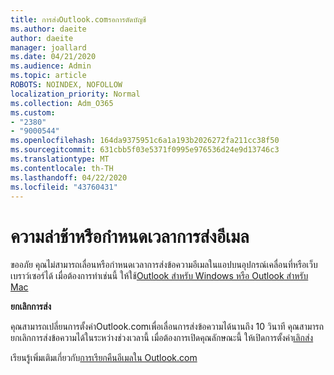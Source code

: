 ```yaml
---
title: การส่งOutlook.comรอการตัดบัญชี
ms.author: daeite
author: daeite
manager: joallard
ms.date: 04/21/2020
ms.audience: Admin
ms.topic: article
ROBOTS: NOINDEX, NOFOLLOW
localization_priority: Normal
ms.collection: Adm_O365
ms.custom:
- "2380"
- "9000544"
ms.openlocfilehash: 164da9375951c6a1a193b2026272fa211cc38f50
ms.sourcegitcommit: 631cbb5f03e5371f0995e976536d24e9d13746c3
ms.translationtype: MT
ms.contentlocale: th-TH
ms.lasthandoff: 04/22/2020
ms.locfileid: "43760431"
---
```

# <a name="delay-or-schedule-sending-email-messages"></a>ความล่าช้าหรือกําหนดเวลาการส่งอีเมล

ขออภัย คุณไม่สามารถเลื่อนหรือกําหนดเวลาการส่งข้อความอีเมลในแอปบนอุปกรณ์เคลื่อนที่หรือเว็บเบราว์เซอร์ได้ เมื่อต้องการทําเช่นนี้ ให้ใช้[Outlook สําหรับ Windows หรือ Outlook สําหรับ Mac](https://products.office.com/outlook/email-and-calendar-software-microsoft-outlook)

**ยกเลิกการส่ง**

คุณสามารถเปลี่ยนการตั้งค่าOutlook.comเพื่อเลื่อนการส่งข้อความได้นานถึง 10 วินาที คุณสามารถยกเลิกการส่งข้อความได้ในระหว่างช่วงเวลานี้ เมื่อต้องการเปิดคุณลักษณะนี้ ให้เปิดการตั้งค่า[เลิกส่ง](https://outlook.live.com/mail/options/mail/messageContent/undoSend)

เรียนรู้เพิ่มเติมเกี่ยวกับ[การเรียกคืนอีเมลใน Outlook.com](https://support.office.com/article/c069ddde-5282-4085-8f4c-d7b133324f8a?wt.mc_id=Office_Outlook_com_Alchemy)